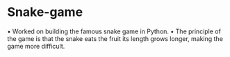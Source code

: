 # Snake-game
• Worked on building the famous snake game in Python.
• The principle of the game is that the snake eats the fruit its length grows longer, making the game more difficult.
